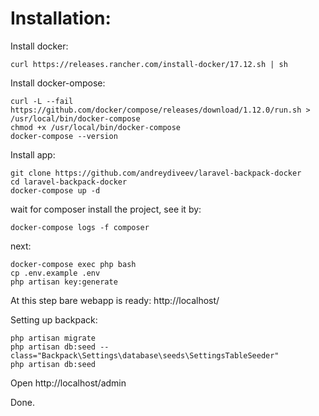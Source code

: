 # Installation:

Install docker:

    curl https://releases.rancher.com/install-docker/17.12.sh | sh

Install docker-ompose:

    curl -L --fail https://github.com/docker/compose/releases/download/1.12.0/run.sh > /usr/local/bin/docker-compose
    chmod +x /usr/local/bin/docker-compose
    docker-compose --version

Install app:

    git clone https://github.com/andreydiveev/laravel-backpack-docker
    cd laravel-backpack-docker
    docker-compose up -d

wait for composer install the project, see it by:

    docker-compose logs -f composer

next:

    docker-compose exec php bash
    cp .env.example .env
    php artisan key:generate

At this step bare webapp is ready:
http://localhost/

Setting up backpack:

    php artisan migrate
    php artisan db:seed --class="Backpack\Settings\database\seeds\SettingsTableSeeder"
    php artisan db:seed

Open http://localhost/admin

Done.

